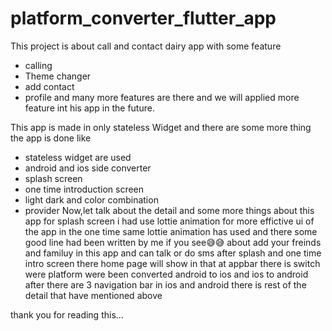 # platform_converter_flutter_app

This project is about call and contact dairy app with some feature 
- calling 
- Theme changer
- add contact
- profile 
and many more features are there and we will applied more feature 
int his app in the future.

This app is made in only stateless Widget and there are some more thing the app is done 
like
- stateless widget are used
- android and ios side converter 
- splash screen
- one time introduction screen
- light dark and color combination
- provider
Now,let talk about the detail and some more things about this app 
for splash screen i had use lottie animation for more effictive ui of the app 
in the one time same lottie animation has used and there some good line had been written by me if you see😅😅
about add your freinds and familuy in this app and can talk or do sms 
after splash and one time intro screen there home page will show in that at appbar there is switch
were platform were been converted android to ios and ios to android after there are 3 navigation bar in ios and android 
there is rest of the detail that have mentioned above 

thank you for reading this...